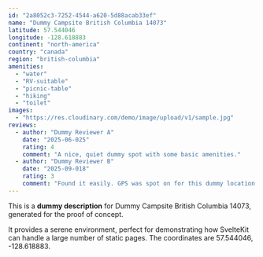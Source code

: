 ```yaml
---
id: "2a8052c3-7252-4544-a620-5d88acab33ef"
name: "Dummy Campsite British Columbia 14073"
latitude: 57.544046
longitude: -128.618883
continent: "north-america"
country: "canada"
region: "british-columbia"
amenities:
  - "water"
  - "RV-suitable"
  - "picnic-table"
  - "hiking"
  - "toilet"
images:
  - "https://res.cloudinary.com/demo/image/upload/v1/sample.jpg"
reviews:
  - author: "Dummy Reviewer A"
    date: "2025-06-025"
    rating: 4
    comment: "A nice, quiet dummy spot with some basic amenities."
  - author: "Dummy Reviewer B"
    date: "2025-09-018"
    rating: 3
    comment: "Found it easily. GPS was spot on for this dummy location."
---
```


This is a **dummy description** for Dummy Campsite British Columbia 14073, generated for the proof of concept.

It provides a serene environment, perfect for demonstrating how SvelteKit can handle a large number of static pages. The coordinates are 57.544046, -128.618883.

